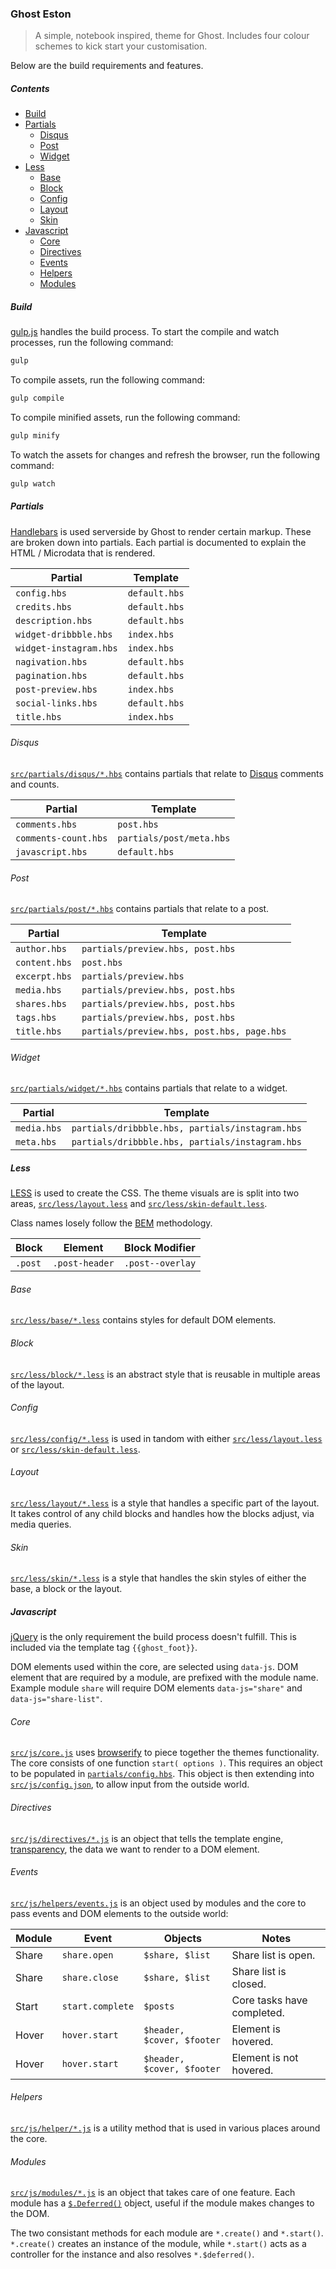 ### Ghost Eston

> A simple, notebook inspired, theme for Ghost. Includes four colour schemes to kick start your customisation.

Below are the build requirements and features.

##### Contents

+ [Build](#build)
+ [Partials](#partials)
	+ [Disqus](#disqus)
	+ [Post](#post)
	+ [Widget](#widget)
+ [Less](#less)
	+ [Base](#base)
	+ [Block](#block)
	+ [Config](#config)
	+ [Layout](#layout)
	+ [Skin](#skin)
+ [Javascript](#javascript)
	+ [Core](#core)
	+ [Directives](#directives)
	+ [Events](#events)
	+ [Helpers](#helpers)
	+ [Modules](#modules)

##### Build

[gulp.js](http://gulpjs.com/) handles the build process. To start the compile and watch processes, run the following command:

```javascript
gulp
```

To compile assets, run the following command:

```javascript
gulp compile
```

To compile minified assets, run the following command:

```javascript
gulp minify
```

To watch the assets for changes and refresh the browser, run the following command:

```javascript
gulp watch
```

##### Partials
[Handlebars](https://github.com/assemble/handlebars-helpers) is used serverside by Ghost to render certain markup. These are broken down into partials. Each partial is documented to explain the HTML / Microdata that is rendered.

| Partial           | Template      | 
|-------------------|---------------|
| `config.hbs`      | `default.hbs` |
| `credits.hbs`     | `default.hbs` |
| `description.hbs` | `default.hbs` |
| `widget-dribbble.hbs`    | `index.hbs`   |
| `widget-instagram.hbs`   | `index.hbs`   |
| `nagivation.hbs`  | `default.hbs` |
| `pagination.hbs`  | `default.hbs` |
| `post-preview.hbs`     | `index.hbs`   |
| `social-links.hbs`      | `default.hbs` |
| `title.hbs`       | `index.hbs`   |

###### Disqus
[`src/partials/disqus/*.hbs`](src/master/src/partials/disqus) contains partials that relate to [Disqus](https://disqus.com/) comments and counts.

| Partial       | Template          | 
|---------------|-------------------|
| `comments.hbs` | `post.hbs`        |
| `comments-count.hbs`   | `partials/post/meta.hbs`   |
| `javascript.hbs` | `default.hbs`   |

###### Post

[`src/partials/post/*.hbs`](src/master/src/partials/post) contains partials that relate to a post.

| Partial       | Template          | 
|---------------|-------------------|
| `author.hbs` | `partials/preview.hbs, post.hbs`        |
| `content.hbs`   | `post.hbs`   |
| `excerpt.hbs`   | `partials/preview.hbs`   |
| `media.hbs` | `partials/preview.hbs, post.hbs`   |
| `shares.hbs` | `partials/preview.hbs, post.hbs`   |
| `tags.hbs` | `partials/preview.hbs, post.hbs`   |
| `title.hbs` | `partials/preview.hbs, post.hbs, page.hbs`   |

###### Widget

[`src/partials/widget/*.hbs`](src/master/src/partials/widget) contains partials that relate to a widget.

| Partial       | Template          | 
|---------------|-------------------|
| `media.hbs` | `partials/dribbble.hbs, partials/instagram.hbs`        |
| `meta.hbs`   | `partials/dribbble.hbs, partials/instagram.hbs`   |


##### Less

[LESS](http://lesscss.org/) is used to create the CSS. The theme visuals are is split into two areas, [`src/less/layout.less`](src/master/src/less/layout.less) and [`src/less/skin-default.less`](src/master/src/less/skin-default.less).

Class names losely follow the [BEM](http://csswizardry.com/2013/01/mindbemding-getting-your-head-round-bem-syntax/) methodology.

| Block   | Element           | Block Modifier              | 
|---------|-------------------|-----------------------------|
| `.post` | `.post-header`    | `.post--overlay`            |

###### Base

[`src/less/base/*.less`](src/master/src/less/base/) contains styles for default DOM elements.

###### Block

[`src/less/block/*.less`](src/master/src/less/block/) is an abstract style that is reusable in multiple areas of the layout. 

###### Config

[`src/less/config/*.less`](src/master/src/less/config/) is used in tandom with either [`src/less/layout.less`](src/master/src/less/layout.less) or [`src/less/skin-default.less`](src/master/src/less/skin-default.less). 

###### Layout

[`src/less/layout/*.less`](src/master/src/less/layout/) is a style that handles a specific part of the layout. It takes control of any child blocks and handles how the blocks adjust, via media queries.

###### Skin

[`src/less/skin/*.less`](src/master/src/less/skin/) is a style that handles the skin styles of either the base, a block or the layout.

##### Javascript

[jQuery](http://jquery.com/) is the only requirement the build process doesn't fulfill. This is included via the template tag `{{ghost_foot}}`.

DOM elements used within the core, are selected using `data-js`. DOM element that are required by a module, are prefixed with the module name. Example module `share` will require DOM elements `data-js="share"` and `data-js="share-list"`.

###### Core

[`src/js/core.js`](src/master/src/js/core.js) uses [browserify](http://browserify.org/) to piece together the themes functionality. The core consists of one function `start( options )`. This requires an object to be populated in [`partials/config.hbs`](src/master/partials/config.hbs).  This object is then extending into [`src/js/config.json`](src/master/src/js/config.json), to allow input from the outside world.

###### Directives

[`src/js/directives/*.js`](src/master/src/js/directive/) is an object that tells the template engine, [transparency](https://github.com/leonidas/transparency), the data we want to render to a DOM element. 

###### Events

[`src/js/helpers/events.js`](src/master/src/js/helpers/events.js) is an object used by modules and the core to pass events and DOM elements to the outside world:

| Module  | Event            | Objects                      | Notes                      |
|---------|------------------|------------------------------|----------------------------|
| Share   | `share.open`     | `$share, $list`              | Share list is open.        |
| Share   | `share.close`    | `$share, $list`              | Share list is closed.      |
| Start   | `start.complete` | `$posts`                     | Core tasks have completed. |
| Hover   | `hover.start`    | `$header, $cover, $footer`   | Element is hovered.        |
| Hover   | `hover.start`    | `$header, $cover, $footer`   | Element is not hovered.    |

###### Helpers

[`src/js/helper/*.js`](src/master/src/js/helpers/) is a utility method that is used in various places around the core.

###### Modules

[`src/js/modules/*.js`](src/master/src/js/modules/) is an object that takes care of one feature. Each module has a [`$.Deferred()`](http://api.jquery.com/category/deferred-object/) object, useful if the module makes changes to the DOM.

The two consistant methods for each module are `*.create()` and `*.start()`.  `*.create()` creates an instance of the module, while `*.start()` acts as a controller for the instance and also resolves `*.$deferred()`.



